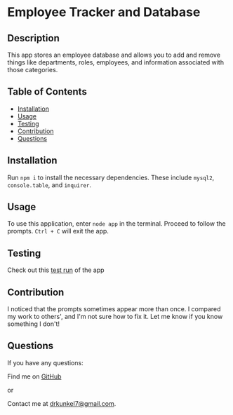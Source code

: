 # Employee Tracker and Database
  
  ## Description
  This app stores an employee database and allows you to add and remove things like departments, roles, employees, and information associated with those categories.

  

  ## Table of Contents
  - [Installation](#installation)
  - [Usage](#usage)
  - [Testing](#testing)
  - [Contribution](#contribution)
  - [Questions](#questions)

  ## Installation
  Run `npm i` to install the necessary dependencies. These include `mysql2`, `console.table`, and `inquirer`.
  

  ## Usage
  To use this application, enter `node app` in the terminal. Proceed to follow the prompts. `Ctrl + C` will exit the app.
  
  ## Testing
  Check out this <a href = "https://watch.screencastify.com/v/6yvE4LywUgVb7aHwvZOd">test run</a> of the app

  ## Contribution
  I noticed that the prompts sometimes appear more than once. I compared my work to others', and I'm not sure how to fix it. Let me know if you know something I don't!
  

  

  ## Questions
  If you have any questions:

  Find me on <a href = "http://www.github.com/Dkunk7" target = "_blank">GitHub</a>

  or

  Contact me at drkunkel7@gmail.com.